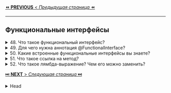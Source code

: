 [⏪ **PREVIOUS** < _Предыдущая страница_ ⏪](/_ITM_old_version_FOR_DELETE/ITM02_Core2/2_Core2_Collections.md)

---
## Функциональные интерфейсы



<details>
        <summary>48. Что такое функциональный интерфейс?</summary>

## Что такое функциональный интерфейс?

🔹 **Функциональный интерфейс**   
Это интерфейс, содержащий **только один абстрактный метод**. 
Может иметь **любое количество** `default` и `static` методов, 
так как они **не являются абстрактными**.

* **Пример**: `Runnable`, `Callable`, `Comparator`, 
`Function` (`из` `java.util.function`).   
* **Обозначается** аннотацией `@FunctionalInterface` 
(_**необязательно, но рекомендуется**_).

🔹 **Поля в интерфейсах**
* Все поля **по умолчанию** `public static final` (_константы_).
* **Обязательная инициализация** при объявлении.
* **Изменить значение нельзя** (`так как` `final`).


🔹 **Абстрактные методы**
* **Не имеют тела**.
* **Обязательны к реализации** в классах, которые реализуют интерфейс.
* **Автоматически** `public abstract`, даже если **не указано** явно.
* **Не могут быть** `final` (_так как должны переопределяться_).

🔹 **Для чего `static` методы в функциональных интерфейсах?**
* **Не зависят от экземпляров** (_как `static` в классах_).
* **Обеспечивают вспомогательную логику** (_например, проверки `null`, сортировки_).
* **Нельзя переопределить** в классах-реализациях (_гарантирует неизменность логики_).
* **Нельзя объявлять** `static` **методы с сигнатурой методов** 
`Object` (_иначе ошибка компиляции_).

```text
***** из методички *****
"Это интерфейс, который содержит только 1 абстрактный метод.
Интерфейс может включать сколько угодно default (и static) методов 
и при этом оставаться функциональным, потому что default методы - не абстрактные.

Могут ли быть поля в интерфейсах? (Могут, поля константы)
Интерфейсы могут содержать поля, так же, как и обычные классы, но с несколькими отличиями:
- Поля должны быть проинициализированы.
- Поля считаются публичными статическими финальными.
- Модификаторы public, static и final не нужно указывать явно (они «проставляются» по умолчанию)

Что такое абстрактные методы?
- У абстрактных методов нет тела.
- Реализация абстрактных методов предоставляется классам, реализующими данный интерфейс.
- Абстрактные методы считаются публичными и абстрактными даже, если это не задано явно.
- Абстрактные методы не могут быть финальными, поскольку в Java комбинация модификаторов 
abstract и final запрещена.


Для чего в функциональных интерфейсах Static методы?
Static – методы в интерфейсе — это тоже, что и static методы в абстрактном классе.

- Статические методы в интерфейсе являются частью интерфейса, 
мы не можем использовать его для объектов класса реализации.

- Статические методы в интерфейсе хороши для обеспечения вспомогательных методов, 
например, проверки на null, сортировки коллекций и т.д.

- Статические методы в интерфейсе помогают обеспечивать безопасность, 
не позволяя классам, которые реализуют интерфейс, переопределить их.

- Мы не можем определить статические методы для методов Object, 
потому что получим ошибку компиляции.
```
---
</details>




<details>
        <summary>49. Для чего нужна аннотация @FunctionalInterface?</summary>

## Для чего нужна аннотация `@FunctionalInterface`?

Аннотация `@FunctionalInterface` используется для **гарантии**, что интерфейс остается **функциональным**.

🔹 Зачем нужна?
* Явно указывает, что интерфейс предназначен для использования **в лямбда-выражениях**.
* **Запрещает** добавление второго абстрактного метода (_иначе ошибка компиляции_).
* Улучшает читаемость и самодокументирование кода.

⚠ **Важно**: интерфейс **с одним абстрактным методом** считается функциональным 
даже **без** этой **аннотации**, но `@FunctionalInterface` помогает **избежать ошибок**.

```text
***** из методички *****
Нужна чтобы точно определить интерфейс как функциональный. 
Она обозначит замысел и не даст определить 
второй абстрактный метод в интерфейсе.
```
---
</details>



<details>
        <summary>50. Какие встроенные функциональные интерфейсы вы знаете?</summary>

## Какие встроенные функциональные интерфейсы вы знаете?

**Основные встроенные функциональные интерфейсы Java**
1. `Predicate<T>`   
   🔹 Принимает `T`, возвращает `boolean` (_условие_).   
   🔹 Методы:    
> * `test(T t)` – проверяет условие.
> * `and()`, `or()`, `negate()` – объединение предикатов.
> * `isEqual()` – проверка на равенство.

2. `Consumer<T>`   
   🔹 Принимает `T`, **ничего не возвращает** (_выполняет действие_).   
   🔹 Методы:   
> * `accept(T t)` – выполняет операцию.
> * `andThen()` – объединение Consumer.

3. `Function<T, R>`   
   🔹 Преобразует `T` → `R`.   
   🔹 Методы:   
> * `apply(T t)` – выполняет преобразование.
> * `andThen()`, `compose()` – объединение функций.
> * `identity()` – возвращает входной аргумент.

4. `Supplier<T>`   
   🔹 Не принимает аргументы, возвращает `T` (_генерирует значение_).   
   🔹 Метод:   
> * `get()` – возвращает результат.

5. `UnaryOperator<T>` *(_частный случай_ `Function<T, T>`)   
   🔹 Принимает `T`, возвращает `T` (унарная операция).   
   🔹 Метод:   
> * `identity()` – всегда возвращает входной аргумент.

6. `BinaryOperator<T>` ***(частный случай `BiFunction<T, T, T>`)**   
> * 🔹 Принимает `T, T`, возвращает `T` (_бинарная операция_).   

**Дополнительные встроенные функциональные интерфейсы**   
> * `Runnable` – не принимает аргументов, ничего не возвращает (_используется в потоках_).
> * `Comparator<T>` – сравнивает два объекта `T`.
> * `Cloneable` – маркерный интерфейс (_не содержит методов_).

📌 **Эти интерфейсы не относятся к `java.util.function`, 
но активно используются в функциональном программировании.**

```text
***** из методички *****

Predicate<T> - реализуется функция, получающая на вход экземпляр класса T 
и возвращающая на выходе значение типа boolean
 and()-возвращает составной предикат логического И: sout(A.and(B).test(""ABCD""))); //true
 or()-возвращает составной предикат логического ИЛИ: sout(A.or(B).test(""A""))); //true   
 sout(A.or(B).test(""C""))); //false 
 negate()-возвращает предикат, представляющий логическое отрицание этого предиката. 
 isEqual()-возвращает предикат, который проверяет, равны ли два аргумента. 
 test(T t)-оценивает этот предикат для данного аргумента  Predicate<Integer> negativ = x -> x<0;
 System.out.println(negativ.test(6)); //false 

Consumer<T> - реализуется функция, которая получает на вход экземпляр класса T, 
производит с ним некоторое действие и ничего не возвращает
accept(T t)Выполняет операцию с заданным аргументом.
andThen(Consumer<? super T> after)возвращает состав, 
Consumer который последовательно выполняет операцию, 
за которой следует afterоперация.

Function<T,R> - реализуется функция, получающая на вход экземпляр класса T и возвращающая на выходе экземпляр класса R
andThen(Function<? super R,? extends V> after)
Возвращает составную функцию, которая сначала применяет эту функцию к своему входу, а затем применяет after функцию к результату.
apply(T t) Применяет эту функцию к заданному аргументу.
compose(Function<? super V,? extends T> before)
Возвращает составную функцию, которая сначала применяет before функцию к ее входу, а затем применяет эту функцию к результату.
identity() Возвращает функцию, которая всегда возвращает свой входной аргумент.

Supplier<T> - реализуется функция, ничего не принимающая на вход, но возвращающая на выход результат класса T
get() Получает результат. 
String t = ""One"";
Supplier<String> supplierStr = () -> t.toUpperCase();
System.out.println(supplierStr.get());
 
UnaryOperator<T> - принимает в качестве параметра объект типа T, выполняет над ними операции и возвращает результат операций в виде объекта типа T
identity() возвращает унарный оператор, который всегда возвращает свой входной аргумент.
andThen, apply, compose методы унаследованные от интерфейса Function 

BinaryOperator<T, Т> - реализуется функция, получающая на вход два экземпляра класса T и возвращающая на выходе экземпляр класса T

Какие дополнительные, не относящиеся к этим семействам ФИ вы знаете? (Встроенные ФИ)
Runnable, Comparator, Cloneable
"
```
---
</details>



<details>
        <summary>51. Что такое ссылка на метод?</summary>

## Что такое ссылка на метод?

**Что такое ссылка на метод (`Method Reference`)?**   
* 🔹 Это **сокращенная форма лямбда-выражений**, когда метод **уже существует** 
и его можно передать по ссылке.
* 🔹 Работает только с функциональными интерфейсами 
(_метод ссылки должен соответствовать их сигнатуре_).
* 🔹 Позволяет передавать методы **без их вызова**.

![Виды ссылок на методы в Java](/_ITM_old_version_FOR_DELETE/ITM02_Core2/imgs/2025-02-28_18-52-50.png)

📌 Пример:
**Лямбда**:
```java
Function<String, Integer> f = s -> Integer.parseInt(s);
```

Эквивалентная **ссылка на метод**:
```java
Function<String, Integer> f = Integer::parseInt;
```
🔹 **Преимущество**: читабельность и компактность.

```text
***** из методички *****
Ссылки на методы (Method References) - это компактные лямбда выражения 
для методов у которых уже есть имя. 

Если лямбда-выражения связываются с функциональным интерфейсом, 
то методы также могут быть связаны с функциональным интерфейсом. 
Связь метода с функциональным интерфейсом осуществляется с помощью ссылки на метод.

Если лямбда-выражение может быть передано в некоторый метод как параметр, 
то ссылка на метод также может быть передана в качестве параметра. 
С помощью этой ссылки можно обращаться к методу не вызывая его.

В Java различают 4 вида ссылок на методы:
• ссылки на статические методы;
• ссылки на методы экземпляра;
• ссылки на конструкторы;
• ссылки на обобщенные (шаблонные) методы.

Ссылка на статический метод - ContainingClass::staticMethodName
 
Ссылка на нестатический метод конкретного объекта - containingObject::instanceMethodName
  
Ссылка на конструктор - ClassName::new

Ссылка на метод - это сокращенный синтаксис выражения лямбда, 
который выполняет только один метод. Это позволяет нам ссылаться 
на конструкторы или методы, не выполняя их.
```
---
</details>



<details>
        <summary>52. Что такое лямбда-выражение? Чем его можно заменить?</summary>

## Что такое лямбда-выражение? Чем его можно заменить?

* 🔹 **Лямбда-выражение** — это краткая форма записи **анонимного** класса, 
реализующего функциональный интерфейс.
* 🔹 Позволяет передавать **поведение как параметр**, делая код лаконичным и удобочитаемым.
* 🔹 **Заменяет анонимные классы** для одноразовых реализаций функциональных интерфейсов.

**Синтаксис лямбда-выражений:**
```text
(параметры) -> { тело }
```
* 🔹 Если параметров **нет** → `() -> 42`
* 🔹 **Один** параметр (_скобки можно опустить_) → `x -> x * x`
* 🔹 **Несколько** параметров → `(a, b) -> a + b`
* 🔹 Если тело из **одного выражения** → `{}` можно опустить
```java
Runnable r = () -> System.out.println("Hello, world!");
```

**Взаимосвязь с функциональным интерфейсом**   
* ✔ **Лямбда-выражение** всегда соответствует **единственному** 
абстрактному методу функционального интерфейса.   
* ✔ Например, для `Function<T, R> (apply(T t))` передаем лямбду:
```java
Function<Integer, String> intToString = i -> "Число: " + i;
```

**Доступ к переменным в лямбда-выражении**
* ✅ Можно изменять **статические** и поля экземпляра.
* ❌ Нельзя изменять **локальные переменные** метода (они `effectively final`).

📌 Пример (_ошибка компиляции_):
```java
void test() {
    int x = 10;
    Runnable r = () -> { x = x + 1; }; // Ошибка! x должен быть effectively final
}
```

✔ **Используем `final` переменную (_допустимо_):**
```java
void test() {
    final int x = 10;
    Runnable r = () -> System.out.println(x); // Ок
}
```

**Вывод**:
* ✔ Лямбда-выражения упрощают работу с функциональными интерфейсами.
* ✔ Они обеспечивают удобный, лаконичный и читаемый способ передачи поведения.
* ✔ Работают только с функциональными интерфейсами (с одним абстрактным методом).

```text
***** из методички *****
"Лямбда-выражение - упрощённая запись анонимного класса,
 реализующего функциональный интерфейс

Они позволяют написать метод и сразу же использовать его. 
Особенно полезно в случае однократного вызова метода, т.к. сокращает время 
на объявление и написание метода без необходимости создавать класс. 

Lambda-выражения в Java обычно имеют следующий синтаксис (параметры) -> (тело)
(int a, int b) -> {  return a + b; }
() -> System.out.println(""Hello World"");
(String s) -> { System.out.println(s); }
() -> 42
() -> { return 3.1415 };

Структура Lambda-выражений:
1) Lambda-выражения могут иметь от 0 и более входных параметров.
2) Тип параметров можно указывать явно либо может быть получен из контекста. 
Например (int a) можно записать и так (a)
3) Параметры заключаются в круглые скобки и разделяются запятыми. Например (a, b) 
или (int a, int b) или (String a, int b, float c)
4) Если параметров нет, то нужно использовать пустые круглые скобки. Например () -> 42
5) Когда параметр один, если тип не указывается явно, скобки можно опустить. 
Пример: a -> return a*a
6) Тело Lambda-выражения может содержать от 0 и более выражений.
7) Если тело состоит из одного оператора, его можно не заключать в фигурные скобки, 
а возвращаемое значение можно указывать без ключевого слова return.
8) В противном случае фигурные скобки обязательны (блок кода), 
а в конце надо указывать возвращаемое значение с использованием 
ключевого слова return (в противном случае типом возвращаемого значения будет void).
9) Каждое lambda-выражение может быть неявно привязано к какому-нибудь 
функциональному интерфейсу. Например, можно создать ссылку на Runnable интерфейс: 
Runnable r = () -> System.out.println(""hello world"");

Как взаимосвязаны лямбда и функциональный интерфейс?
Чтобы объявить и использовать лямбда-выражение, основная программа разбивается на ряд этапов: 
1.Определение ссылки на функциональный интерфейс: Operationable operation;
2.Создание лямбда-выражения: operation = (x,y) → x+y

К каким переменным есть доступ из лямбда-выражения? 
Лямбда-выражение может использовать переменные, которые объявлены на уровне класса 
или метода, в котором лямбда-выражение определено.
- Значение глобальная переменных уровня класса (Static) изменить в лямбда выражении можно.
- Значение локальных переменных на уровне метода изменить в лямбда выражении нельзя, 
потому что они воспринимаются как константа (effectivelly final).
- Инициализированные переменные интерфейса (константы). 
В лямбда выражении их изменить нельзя.
```
---
</details>


[⏭️ **NEXT** > _Следующая страница_ ⏭️](/_ITM_old_version_FOR_DELETE/ITM02_Core2/4_Core2_Stream_API.md)



<details>
        <summary>Head</summary>

```text
***** из методички *****
```
</details>


